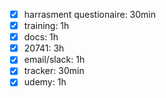- [x] harrasment questionaire: 30min
- [x] training: 1h
- [x] docs: 1h
- [x] 20741: 3h
- [x] email/slack: 1h
- [x] tracker: 30min
- [x] udemy: 1h